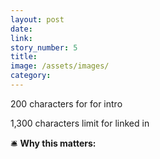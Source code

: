 ```yaml
---
layout: post
date:  
link: 
story_number: 5
title: 
image: /assets/images/
category:
---
```

200 characters for for intro

1,300 characters limit for linked in

🛎️ **Why this matters:**